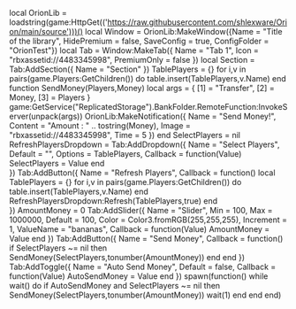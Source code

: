 local OrionLib = loadstring(game:HttpGet(('https://raw.githubusercontent.com/shlexware/Orion/main/source')))()
local Window = OrionLib:MakeWindow({Name = "Title of the library", HidePremium = false, SaveConfig = true, ConfigFolder = "OrionTest"})
local Tab = Window:MakeTab({
    Name = "Tab 1",
    Icon = "rbxassetid://4483345998",
    PremiumOnly = false
})
local Section = Tab:AddSection({ Name = "Section" })
TablePlayers = {}
for i,v in pairs(game.Players:GetChildren()) do table.insert(TablePlayers,v.Name) end
function SendMoney(Players,Money)
    local args = { [1] = "Transfer", [2] = Money, [3] = Players }
    game:GetService("ReplicatedStorage").BankFolder.RemoteFunction:InvokeServer(unpack(args))
    OrionLib:MakeNotification({ Name = "Send Money!", Content = "Amount : " .. tostring(Money), Image = "rbxassetid://4483345998", Time = 5 })
end
SelectPlayers = nil
RefreshPlayersDropdown = Tab:AddDropdown({
    Name = "Select Players",
    Default = "",
    Options = TablePlayers,
    Callback = function(Value)
        SelectPlayers = Value
    end    
})
Tab:AddButton({
    Name = "Refresh Players",
    Callback = function()
        local TablePlayers = {}
        for i,v in pairs(game.Players:GetChildren()) do
            table.insert(TablePlayers,v.Name)
        end
        RefreshPlayersDropdown:Refresh(TablePlayers,true)
      end    
})
AmountMoney = 0
Tab:AddSlider({ 
    Name = "Slider", 
    Min = 100, 
    Max = 1000000, 
    Default = 100, 
    Color = Color3.fromRGB(255,255,255), 
    Increment = 1, 
    ValueName = "bananas", 
    Callback = function(Value)
        AmountMoney = Value 
    end 
})
Tab:AddButton({ 
    Name = "Send Money", 
    Callback = function() 
        if SelectPlayers ~= nil then  
            SendMoney(SelectPlayers,tonumber(AmountMoney)) 
        end 
    end 
})
Tab:AddToggle({ 
    Name = "Auto Send Money", 
    Default = false, 
    Callback = function(Value) 
        AutoSendMoney = Value 
    end 
})
spawn(function()
    while wait() do
        if AutoSendMoney and SelectPlayers ~= nil then
            SendMoney(SelectPlayers,tonumber(AmountMoney))
            wait(1)
        end
    end
end)
